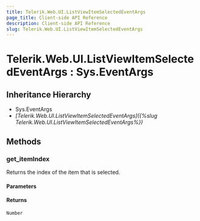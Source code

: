 ```yaml
---
title: Telerik.Web.UI.ListViewItemSelectedEventArgs
page_title: Client-side API Reference
description: Client-side API Reference
slug: Telerik.Web.UI.ListViewItemSelectedEventArgs
---
```


# Telerik.Web.UI.ListViewItemSelectedEventArgs : Sys.EventArgs

## Inheritance Hierarchy

* Sys.EventArgs
* *[Telerik.Web.UI.ListViewItemSelectedEventArgs]({%slug Telerik.Web.UI.ListViewItemSelectedEventArgs%})*

## Methods

### get_itemIndex

Returns the index of the item that is selected.

#### Parameters

#### Returns

`Number`
